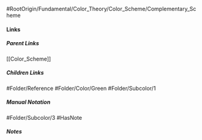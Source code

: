 #RootOrigin/Fundamental/Color_Theory/Color_Scheme/Complementary_Scheme
#### Links
##### Parent Links
[[Color_Scheme]]
##### Children Links
#Folder/Reference
#Folder/Color/Green
#Folder/Subcolor/1
##### Manual Notation
#Folder/Subcolor/3
#HasNote
##### Notes